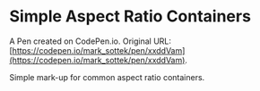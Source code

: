 # Simple Aspect Ratio Containers

A Pen created on CodePen.io. Original URL: [https://codepen.io/mark_sottek/pen/xxddVam](https://codepen.io/mark_sottek/pen/xxddVam).

Simple mark-up for common aspect ratio containers.